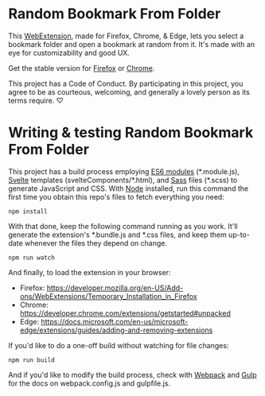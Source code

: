 # Random Bookmark From Folder

This [WebExtension](https://developer.mozilla.org/en-US/Add-ons/WebExtensions), made for Firefox, Chrome, & Edge, lets you select a bookmark folder and open a bookmark at random from it. It's made with an eye for customizability and good UX.

Get the stable version for [Firefox](https://addons.mozilla.org/en-US/firefox/addon/random-bookmark-from-folder/) or [Chrome](https://chrome.google.com/webstore/detail/random-bookmark-from-fold/dcijbgljdombbkbmmkabanaopnnapcfd).

This project has a Code of Conduct. By participating in this project, you agree to be as courteous, welcoming, and generally a lovely person as its terms require. ♡

# Writing & testing Random Bookmark From Folder

This project has a build process employing [ES6 modules](https://hacks.mozilla.org/2015/08/es6-in-depth-modules/) (\*.module.js), [Svelte](https://svelte.technology/) templates (svelteComponents/\*.html), and [Sass](http://sass-lang.com/) files (\*.scss) to generate JavaScript and CSS. With [Node](https://nodejs.org/) installed, run this command the first time you obtain this repo's files to fetch everything you need:

```
npm install
```

With that done, keep the following command running as you work. It'll generate the extension's *.bundle.js and *.css files, and keep them up-to-date whenever the files they depend on change.

```
npm run watch
```

And finally, to load the extension in your browser:

* Firefox: https://developer.mozilla.org/en-US/Add-ons/WebExtensions/Temporary_Installation_in_Firefox
* Chrome: https://developer.chrome.com/extensions/getstarted#unpacked
* Edge: https://docs.microsoft.com/en-us/microsoft-edge/extensions/guides/adding-and-removing-extensions

If you'd like to do a one-off build without watching for file changes:

```
npm run build
```

And if you'd like to modify the build process, check with [Webpack](https://webpack.js.org/) and [Gulp](https://github.com/gulpjs/gulp/tree/master/docs) for the docs on webpack.config.js and gulpfile.js.